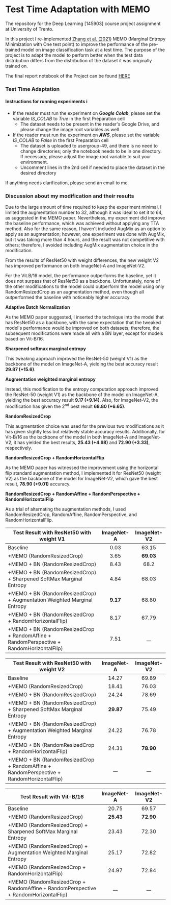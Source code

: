 # Test Time Adaptation with MEMO
The repository for the Deep Learning [145903] course project assignment at University of Trento.

In this project I re-implemented [Zhang et al. (2021)](https://arxiv.org/abs/2110.09506) MEMO (Marginal Entropy Minimization with One test point) to improve the performance of the pre-trained model on image classification task at a test time. The purpose of the project is to adapt the model to perform better when the test data distribution differs from the distribution of the dataset it was originally trained on.

The final report notebook of the Project can be found [HERE]()

### Test Time Adaptation


#### Instructions for running experiments ℹ️

*   If the reader must run the experiment on ***Google Colab***, please set the variable $IS\_COLAB$ to $True$ in the first Preparation cell
    *   The dataset needs to be present in the reader's Google Drive, and please change the image root variables as well
*   If the reader must run the experiment on ***AWS***, please set the variable $IS\_COLAB$ to $False$ in the first Preparation cell
    *   The dataset is uploaded to usergroup-49, and there is no need to change directories; only the notebook needs to be in one directory. If necessary, please adjust the image root variable to suit your environment.
    *   Uncomment lines in the 2nd cell if needed to place the dataset in the desired directory

If anything needs clarification, please send an email to me.

### Discussion about my modification and their results

Due to the large amount of time required to keep the experiment minimal, I limited the augmentation number to 32, although it was ideal to set it to 64, as suggested in the MEMO paper. Nevertheless, my experiment did improve the baseline performance, which was achieved without applying any TTA method. Also for the same reason, I haven't included AugMix as an option to apply as an augmentation; however, one experiment was done with AugMix, but it was taking more than 4 hours, and the result was not competitive with others; therefore, I avoided including AugMix augmentation choice in the modification.

From the results of ResNet50 with weight differences, the new weight V2 has improved performance on both ImageNet-A and ImageNet-V2.

For the Vit.B/16 model, the performance outperforms the baseline, yet it does not surpass that of ResNet50 as a backbone. Unfortunately, none of the other modifications to the model could outperform the model using only RandomResizedCrop as an augmentation method, even though all outperformed the baseline with noticeably higher accuracy.

**Adaptive Batch Normalization**

As the MEMO paper suggested, I inserted the technique into the model that has ResNet50 as a backbone, with the same expectation that the tweaked model's performance would be improved on both datasets; therefore, the subsequent modifications were made all with a BN layer, except for models based on Vit-B/16. 

**Sharpened softmax marginal entropy**

This tweaking approach improved the ResNet-50 (weight V1) as the backbone of the model on ImageNet-A, yielding the best accuracy result **29.87 (+15.6)**.

**Augmentation weighted marginal entropy**

Instead, this modification to the entropy computation approach improved the ResNet-50 (weight V1) as the backbone of the model on ImageNet-A, yielding the best accuracy result **9.17 (+9.14)**. Also, for ImageNet-V2, the modification has given the $2^{\text{nd}}$ best result **68.80 (+6.65)**.


**RandomResizedCrop**

This augmentation choice was used for the previous two modifications as it has given slightly less but relatively stable accuracy results. Additionally, for Vit-B/16 as the backbone of the model in both ImageNet-A and ImageNet-V2, it has yielded the best results, **25.43 (+4.68)** and **72.90 (+3.33)**, respectively.


**RandomResizedCrop + RandomHorizontalFlip**

As the MEMO paper has witnessed the improvement using the horizontal flip standard augmentation method, I implemented it for ResNet50 (weight V2) as the backbone of the model for ImageNet-V2, which gave the best result, **78.90 (+9.01)** accuracy.


**RandomResizedCrop + RandomAffine + RandomPerspective + RandomHorizontalFlip**

As a trial of alternating the augmentation methods, I used RandomResizedCrop, RandomAffine, RandomPerspective, and RandomHorizontalFlip.

|  Test Result with ResNet50 with weight V1  | ImageNet-A | ImageNet-V2 |
|-----|:------------:|:-------------:|
|                            Baseline                       | 0.03 | 63.15 |
| +MEMO (RandomResizedCrop) | 3.65  | **69.03** |
| +MEMO + BN (RandomResizedCrop) | 8.43  | 68.2 |
| +MEMO + BN (RandomResizedCrop) + Sharpened SoftMax Marginal Entropy | 4.84| 68.03 |
| +MEMO + BN (RandomResizedCrop) + Augmentation Weighted Marginal Entropy | **9.17** | 68.80 |
| +MEMO + BN (RandomResizedCrop + RandomHorizontalFlip) | 8.17 | 67.79 |
| +MEMO + BN (RandomResizedCrop + RandomAffine + RandomPerspective + RandomHorizontalFlip) | 7.51 | __ |



| Test Result with ResNet50 with weight V2| ImageNet-A | ImageNet-V2 |
|-----|:------------:|:-------------:|
| Baseline | 14.27 | 69.89 |
| +MEMO (RandomResizedCrop) | 18.41  | 76.03 |
| +MEMO + BN (RandomResizedCrop) | 24.24  | 78.69 |
| +MEMO + BN (RandomResizedCrop) + Sharpened SoftMax Marginal Entropy | **29.87** | 75.49 |
| +MEMO + BN (RandomResizedCrop) + Augmentation Weighted Marginal Entropy | 24.22 | 76.78 |
| +MEMO + BN (RandomResizedCrop + RandomHorizontalFlip) | 24.31 | **78.90** |
| +MEMO + BN (RandomResizedCrop + RandomAffine + RandomPerspective + RandomHorizontalFlip) | __ | __ |



| Test Result with Vit-B/16 | ImageNet-A | ImageNet-V2|
|-----|:------------:|:------------:|
| Baseline| 20.75 | 69.57 |
| +MEMO (RandomResizedCrop) | **25.43** | **72.90** |
| +MEMO (RandomResizedCrop) + Sharpened SoftMax Marginal Entropy| 23.43 | 72.30 |
| +MEMO (RandomResizedCrop) + Augmentation Weighted Marginal Entropy| 25.17 | 72.82 |
| +MEMO (RandomResizedCrop + RandomHorizontalFlip)| 24.97 | 72.84 |
| +MEMO (RandomResizedCrop + RandomAffine + RandomPerspective + RandomHorizontalFlip) | __ | __ |


